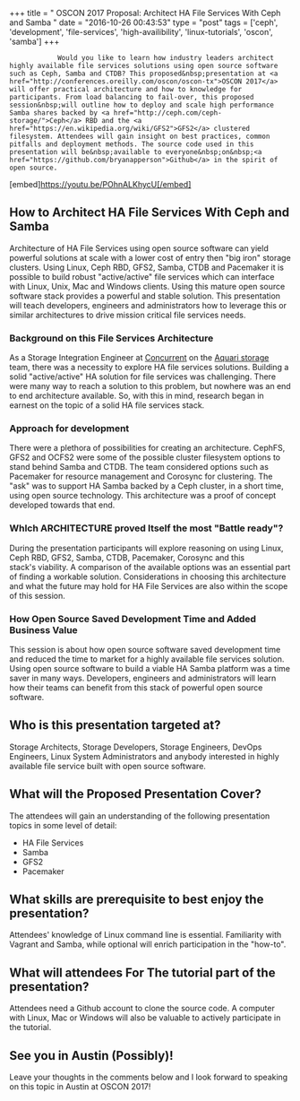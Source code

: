 +++
title = "				OSCON 2017 Proposal: Architect HA File Services With Ceph and Samba		"
date = "2016-10-26 00:43:53"
type = "post"
tags = ['ceph', 'development', 'file-services', 'high-availibility', 'linux-tutorials', 'oscon', 'samba']
+++


				Would you like to learn how industry leaders architect highly available file services solutions using open source software such as Ceph, Samba and CTDB? This proposed&nbsp;presentation at <a href="http://conferences.oreilly.com/oscon/oscon-tx">OSCON 2017</a> will offer practical architecture and how to knowledge for participants. From load balancing to fail-over, this proposed session&nbsp;will outline how to deploy and scale high performance Samba shares backed by <a href="http://ceph.com/ceph-storage/">Ceph</a> RBD and the <a href="https://en.wikipedia.org/wiki/GFS2">GFS2</a> clustered filesystem. Attendees will gain insight on best practices, common pitfalls and deployment methods. The source code used in this presentation will be&nbsp;available to everyone&nbsp;on&nbsp;<a href="https://github.com/bryanapperson">Github</a> in the spirit of open source.

[embed]https://youtu.be/POhnALKhycU[/embed]

<h2>How to Architect HA&nbsp;File Services With Ceph and Samba</h2>
Architecture of HA File Services using open source software can yield powerful solutions at scale with a lower cost of entry then "big iron" storage clusters. Using Linux, Ceph RBD, GFS2, Samba, CTDB and Pacemaker it is possible to build robust "active/active" file services which&nbsp;can interface with Linux, Unix, Mac and Windows clients.&nbsp;Using this mature open source software stack provides a powerful and stable solution. This presentation will teach developers, engineers and administrators how to leverage this or similar architectures to drive mission critical file services needs.
<h3>Background on this File Services Architecture</h3>
As a Storage Integration Engineer at <a href="https://www.concurrent.com/storage/aquari-storage/">Concurrent</a> on the <a href="http://www.aquaristorage.com/">Aquari storage</a> team, there was a necessity to explore&nbsp;HA file services solutions. Building a solid "active/active" HA solution for file services was&nbsp;challenging. There were&nbsp;many way to reach a solution to this problem, but nowhere was&nbsp;an end to end architecture available. So, with this in mind, research began in earnest on the topic of a solid HA file services stack.
<h3>Approach for development</h3>
There were a plethora of possibilities for creating an architecture. CephFS, GFS2 and OCFS2 were some of the possible cluster filesystem options to stand behind Samba and CTDB. The team considered options&nbsp;such as Pacemaker&nbsp;for resource management and&nbsp;Corosync&nbsp;for clustering. The "ask"&nbsp;was to support HA Samba backed by a Ceph cluster, in a short time, using open source technology. This architecture was a proof of concept developed towards that end.
<h3>WhIch ARCHITECTURE proved&nbsp;Itself the most "Battle ready"?</h3>
During the presentation&nbsp;participants will explore reasoning on using Linux, Ceph RBD, GFS2, Samba, CTDB, Pacemaker, Corosync and this stack's&nbsp;viability. A comparison of the available options was an essential part of finding a&nbsp;workable&nbsp;solution. Considerations in choosing this architecture and what the future may hold for HA File Services are also within the scope of this session.
<h3>How Open Source Saved Development Time and Added Business Value</h3>
This session is about how open source software saved development time and reduced the time to market for a highly available file services solution. Using open source software to build a viable HA Samba platform was a time saver in many ways. Developers, engineers and administrators&nbsp;will learn how their teams can benefit from this stack of powerful open source software.
<h2>Who is this presentation targeted at?</h2>
Storage Architects, Storage Developers, Storage Engineers, DevOps Engineers, Linux System Administrators and anybody interested in highly available file service built with open source software.
<h2>What will the Proposed Presentation Cover?</h2>
The attendees will gain an understanding of the following presentation topics in some level of detail:

- HA File Services
- Samba
- GFS2
- Pacemaker
<h2>What skills are prerequisite to best enjoy the presentation?</h2>
Attendees' knowledge of Linux command line is essential. Familiarity with Vagrant and Samba, while optional will enrich participation in the "how-to".
<h2>What will attendees For The&nbsp;tutorial part of the presentation?</h2>
Attendees need a&nbsp;Github&nbsp;account to clone the source code. A computer with Linux, Mac or Windows will also be valuable&nbsp;to actively participate in the tutorial.
<h2>See you in Austin (Possibly)!</h2>
Leave your thoughts in the comments below and I look forward to speaking on this topic in Austin at OSCON 2017!		